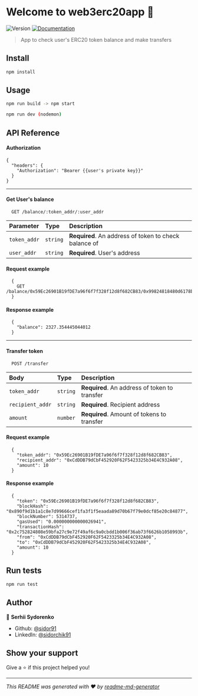 # Welcome to web3erc20app 👋
![Version](https://img.shields.io/badge/version-1.0.0-blue.svg?cacheSeconds=2592000)
[![Documentation](https://img.shields.io/badge/documentation-yes-brightgreen.svg)](https://github.com/sidor91/web3Erc20App/blob/main/README.md)

> App to check user's ERC20 token balance and make transfers

## Install

```sh
npm install
```

## Usage

```sh
npm run build -> npm start
```
```sh
npm run dev (nodemon)
```

## API Reference

#### Authorization

```
{
  "headers": {
    "Authorization": "Bearer {{user's private key}}"
  }
}
```

-----------------------------------------------------------------------------------


#### Get User's balance

```http
  GET /balance/:token_addr/:user_addr
```

| Parameter | Type     | Description                |
| :-------- | :------- | :------------------------- |
| `token_addr` | `string` | **Required**. An address of token to check balance of |
| `user_addr` | `string` | **Required**. User's address |

#### Request example

```http
  {
    GET /balance/0x59Ec26901B19fDE7a96f6f7f328f12d8f682CB83/0x99824818480d6178b1f5d9DA6A42810Ea97edDE4
  }
```

#### Response example

```http
  {
    "balance": 2327.354445044012
  }
```


-----------------------------------------------------------------------------------


#### Transfer token 

```http
  POST /transfer
```

| Body | Type     | Description                       |
| :-------- | :------- | :-------------------------------- |
| `token_addr`      | `string` | **Required**. An address of token to transfer |
| `recipient_addr`      | `string` | **Required**. Recipient address |
| `amount`      | `number` | **Required**. Amount of tokens to transfer |

#### Request example

```http
  {
    "token_addr": "0x59Ec26901B19fDE7a96f6f7f328f12d8f682CB83",
    "recipient_addr": "0xCdDDB79dCbF452920F62F5423325b34E4C932A08",
    "amount": 10
  }
```

#### Response example

```
  {
    "token": "0x59Ec26901B19fDE7a96f6f7f328f12d8f682CB83",
    "blockHash": "0x890f9d1b1a1c8e7d99666cef1fa3f1f5eaada89d70b67f79e0dcf85e20c84877",
    "blockNumber": 5314737,
    "gasUsed": "0.000000000000026941",
    "transactionHash": "0x2c752824808e59bfa27c9e72f49af6c9a0cbdd1b006f36ab73f6626b1058993b",
    "from": "0xCdDDB79dCbF452920F62F5423325b34E4C932A08",
    "to": "0xCdDDB79dCbF452920F62F5423325b34E4C932A08",
    "amount": 10
  }
```

## Run tests

```sh
npm run test
```

## Author

👤 **Serhii Sydorenko**

* Github: [@sidor91](https://github.com/sidor91)
* LinkedIn: [@sidorchik91](https://linkedin.com/in/sidorchik91)

## Show your support

Give a ⭐️ if this project helped you!


***
_This README was generated with ❤️ by [readme-md-generator](https://github.com/kefranabg/readme-md-generator)_